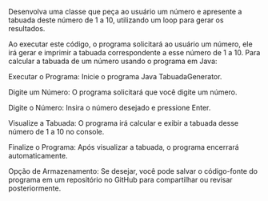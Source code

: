 Desenvolva uma classe que peça ao usuário um número e apresente a tabuada deste número de 1 a 10, utilizando um loop para gerar os resultados.


Ao executar este código, o programa solicitará ao usuário um número, ele irá gerar e imprimir a tabuada correspondente a esse número de 1 a 10.
Para calcular a tabuada de um número usando o programa em Java:

Executar o Programa: Inicie o programa Java TabuadaGenerator.

Digite um Número: O programa solicitará que você digite um número.

Digite o Número: Insira o número desejado e pressione Enter.

Visualize a Tabuada: O programa irá calcular e exibir a tabuada desse número de 1 a 10 no console.

Finalize o Programa: Após visualizar a tabuada, o programa encerrará automaticamente.

Opção de Armazenamento: Se desejar, você pode salvar o código-fonte do programa em um repositório no GitHub para compartilhar ou revisar posteriormente.